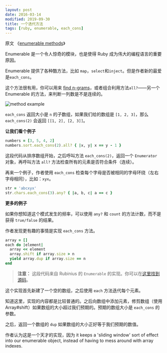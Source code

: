 ```yaml
---
layout: post
date: 2016-03-14
modified: 2019-09-30
title: 一个迭代方法
tags: [ruby, enumerable, each_cons]
---
```


原文 《[enumerable methods](http://www.blackbytes.info/2016/03/enumerable-methods/)》

Enumerable 是一个令人惊奇的模块，也是使得 Ruby 成为伟大的编程语言的重要原因。

Enumerable 提供了各种酷方法，比如 `map`，`select`和`inject`。但是作者新的最爱是`each_cons`。

这个方法很有用，你可以用来 [find n-grams](http://www.blackbytes.info/2015/09/ngram-analysis-ruby/)，或者组合利用方法`all?`——另一个 Enumerable 的方法，来判断一列数是不是连续的。

![method example](http://www.blackbytes.info/wp-content/uploads/2016/03/each_cons1.png)

`each_cons` 返回大小是 `n` 的子数组，如果我们给的数组是 `[1, 2, 3]`，那么 `each_cons(2)` 会返回 `[[1, 2], [2, 3]]`。

**让我们看个例子**

```ruby
numbers = [3, 5, 4, 2]
numbers.sort.each_cons(2).all? { |x, y| x == y - 1 }
```

这段代码从排序数组开始，之后呼叫方法 `each_cons(2)`，返回一个 `Enumerator` 对象，再呼叫方法 `all?` 方法检查所有的元素是否符合条件（连续）。

再来一个例子，作者使用 `each_cons` 检查每个字母是否被相同的字母环绕（左右字母相同），比如：`xyx`。

```ruby
str = 'abcxyx'
str.chars.each_cons(3).any? { |a, b, c| a == c }
```

**更多的例子**

如果你想知道这个模式发生的频率，可以使用 `any?` 和 `count` 的方法计数，而不是获得 `true/false` 的结果。

作者发现更有趣的事情是实现 `each_cons` 方法。

```ruby
array = []
each do |element|
  array << element
  array.shift if array.size > n
  yield array.dup if array.size == n
end
```

> **注意：** 这段代码来自 Rubinius 的 `Enumerable` 的实现。你可以在[这里找到源码](https://github.com/rubinius/rubinius/blob/master/core/enumerable.rb#L482)。

这个实现首先新建了一个空的数组，之后使用 `each` 方法迭代每个元素。

知道这里，实现的内容都是比较普通的。之后向数组中添加元素，修剪数组（使用 Array#shift）如果数组的大小超过我们预期的。预期的数组大小是 `each_cons` 的参数。

之后，返回一个数组的 `dup` 如果数组的大小正好等于我们预期的数值。

作者认为这是一个天才的实现，因为 it keeps a 'sliding window' sort of effect into our enumerable object, instead of having to mess around with array indexes.

